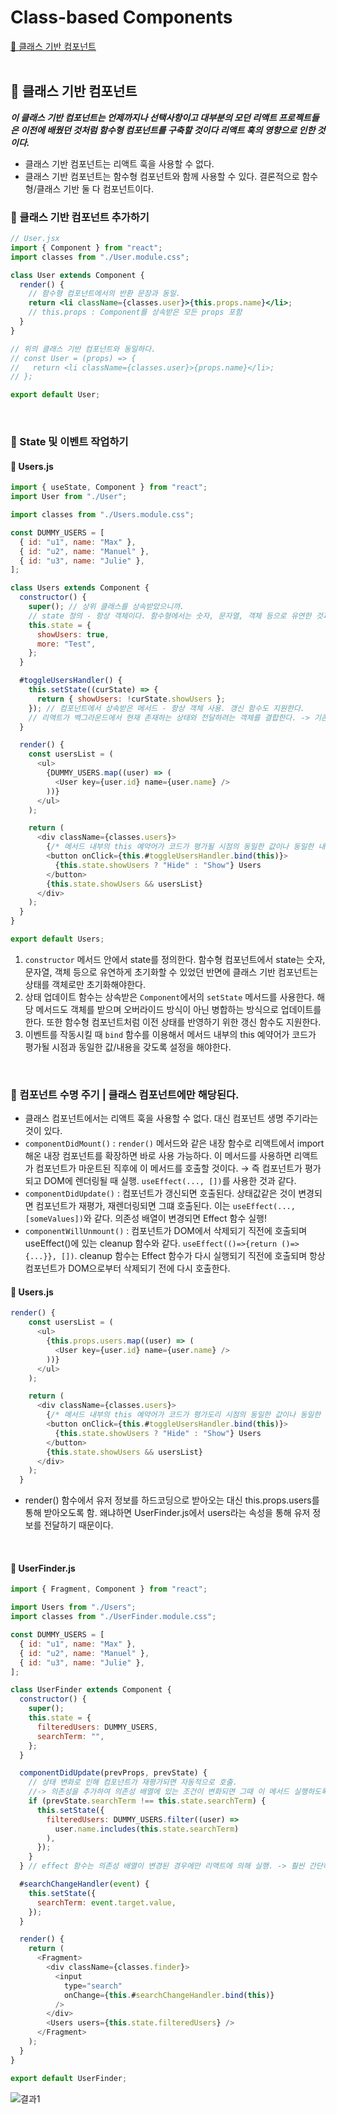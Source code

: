 # Class-based Components

[📌 클래스 기반 컴포넌트](#-클래스-기반-컴포넌트)<br>
<br>

## 📌 클래스 기반 컴포넌트

**_이 클래스 기반 컴포넌트는 언제까지나 선택사항이고 대부분의 모던 리액트 프로젝트들은 이전에 배웠던 것처럼 함수형 컴포넌트를 구축할 것이다 리액트 훅의 영향으로 인한 것이다._**

- 클래스 기반 컴포넌트는 리액트 훅을 사용할 수 없다.
- 클래스 기반 컴포넌트는 함수형 컴포넌트와 함께 사용할 수 있다. 결론적으로 함수형/클래스 기반 둘 다 컴포넌트이다.

### 📖 클래스 기반 컴포넌트 추가하기

```jsx
// User.jsx
import { Component } from "react";
import classes from "./User.module.css";

class User extends Component {
  render() {
    // 함수형 컴포넌트에서의 반환 문장과 동일.
    return <li className={classes.user}>{this.props.name}</li>;
    // this.props : Component를 상속받은 모든 props 포함
  }
}

// 위의 클래스 기반 컴포넌트와 동일하다.
// const User = (props) => {
//   return <li className={classes.user}>{props.name}</li>;
// };

export default User;
```

<br>

### 📖 State 및 이벤트 작업하기

#### 💎 Users.js

```javascript
import { useState, Component } from "react";
import User from "./User";

import classes from "./Users.module.css";

const DUMMY_USERS = [
  { id: "u1", name: "Max" },
  { id: "u2", name: "Manuel" },
  { id: "u3", name: "Julie" },
];

class Users extends Component {
  constructor() {
    super(); // 상위 클래스를 상속받았으니까.
    // state 정의 - 항상 객체이다. 함수형에서는 숫자, 문자열, 객체 등으로 유연한 것과는 다르다.
    this.state = {
      showUsers: true,
      more: "Test",
    };
  }

  #toggleUsersHandler() {
    this.setState((curState) => {
      return { showUsers: !curState.showUsers };
    }); // 컴포넌트에서 상속받은 메서드 - 항상 객체 사용. 갱신 함수도 지원한다.
    // 리액트가 백그라운드에서 현재 존재하는 상태와 전달하려는 객체를 결합한다. -> 기존 상태를 오버라이드하지 않고 병합을 하는 방식.
  }

  render() {
    const usersList = (
      <ul>
        {DUMMY_USERS.map((user) => (
          <User key={user.id} name={user.name} />
        ))}
      </ul>
    );

    return (
      <div className={classes.users}>
        {/* 메서드 내부의 this 예약어가 코드가 평가될 시점의 동일한 값이나 동일한 내용을 갖도록 bind(this)를 통해 설정. */}
        <button onClick={this.#toggleUsersHandler.bind(this)}>
          {this.state.showUsers ? "Hide" : "Show"} Users
        </button>
        {this.state.showUsers && usersList}
      </div>
    );
  }
}

export default Users;
```

1. `constructor` 메서드 안에서 state를 정의한다. 함수형 컴포넌트에서 state는 숫자, 문자열, 객체 등으로 유연하게 초기화할 수 있었던 반면에 클래스 기반 컴포넌트는 상태를 객체로만 초기화해야한다.
2. 상태 업데이트 함수는 상속받은 `Component`에서의 `setState` 메서드를 사용한다. 해당 메서드도 객체를 받으며 오버라이드 방식이 아닌 병합하는 방식으로 업데이트를 한다. 또한 함수형 컴포넌트처럼 이전 상태를 반영하기 위한 갱신 함수도 지원한다.
3. 이벤트를 작동시킬 때 `bind` 함수를 이용해서 메서드 내부의 this 예약어가 코드가 평가될 시점과 동일한 값/내용을 갖도록 설정을 해야한다.

<br>

### 📖 컴포넌트 수명 주기 | 클래스 컴포넌트에만 해당된다.

- 클래스 컴포넌트에서는 리액트 훅을 사용할 수 없다. 대신 컴포넌트 생명 주기라는 것이 있다.
- `componentDidMount()` : `render()` 메서드와 같은 내장 함수로 리액트에서 import 해온 내장 컴포넌트를 확장하면 바로 사용 가능하다. 이 메서드를 사용하면 리액트가 컴포넌트가 마운트된 직후에 이 메서드를 호출할 것이다. &rarr; 즉 컴포넌트가 평가되고 DOM에 렌더링될 때 실행. `useEffect(..., [])`를 사용한 것과 같다.
- `componentDidUpdate()` : 컴포넌트가 갱신되면 호출된다. 상태값같은 것이 변경되면 컴포넌트가 재평가, 재렌더링되면 그떄 호출된다. 이는 `useEffect(..., [someValues])`와 같다. 의존성 배열이 변경되면 Effect 함수 실행!
- `componentWillUnmount()` : 컴포넌트가 DOM에서 삭제되기 직전에 호출되며 useEffect()에 있는 cleanup 함수와 같다. `useEffect(()=>{return ()=>{...}}, [])`. cleanup 함수는 Effect 함수가 다시 실행되기 직전에 호출되며 항상 컴포넌트가 DOM으로부터 삭제되기 전에 다시 호출한다.

#### 💎 Users.js

```javascript
render() {
    const usersList = (
      <ul>
        {this.props.users.map((user) => (
          <User key={user.id} name={user.name} />
        ))}
      </ul>
    );

    return (
      <div className={classes.users}>
        {/* 메서드 내부의 this 예약어가 코드가 평가도리 시점의 동일한 값이나 동일한 내용을 갖도록 bind(this)를 통해 설정. */}
        <button onClick={this.#toggleUsersHandler.bind(this)}>
          {this.state.showUsers ? "Hide" : "Show"} Users
        </button>
        {this.state.showUsers && usersList}
      </div>
    );
  }
```

- render() 함수에서 유저 정보를 하드코딩으로 받아오는 대신 this.props.users를 통해 받아오도록 함. 왜냐하면 UserFinder.js에서 users라는 속성을 통해 유저 정보를 전달하기 때문이다.

<br>

#### 💎 UserFinder.js

```javascript
import { Fragment, Component } from "react";

import Users from "./Users";
import classes from "./UserFinder.module.css";

const DUMMY_USERS = [
  { id: "u1", name: "Max" },
  { id: "u2", name: "Manuel" },
  { id: "u3", name: "Julie" },
];

class UserFinder extends Component {
  constructor() {
    super();
    this.state = {
      filteredUsers: DUMMY_USERS,
      searchTerm: "",
    };
  }

  componentDidUpdate(prevProps, prevState) {
    // 상태 변화로 인해 컴포넌트가 재평가되면 자동적으로 호출.
    //-> 의존성을 추가하여 의존성 배열에 있는 조건이 변화되면 그때 이 메서드 실행하도록 함.
    if (prevState.searchTerm !== this.state.searchTerm) {
      this.setState({
        filteredUsers: DUMMY_USERS.filter((user) =>
          user.name.includes(this.state.searchTerm)
        ),
      });
    }
  } // effect 함수는 의존성 배열이 변경된 경우에만 리액트에 의해 실행. -> 훨씬 간단하고 가독성이 좋다.

  #searchChangeHandler(event) {
    this.setState({
      searchTerm: event.target.value,
    });
  }

  render() {
    return (
      <Fragment>
        <div className={classes.finder}>
          <input
            type="search"
            onChange={this.#searchChangeHandler.bind(this)}
          />
        </div>
        <Users users={this.state.filteredUsers} />
      </Fragment>
    );
  }
}

export default UserFinder;
```

![결과1](./src/ClassComponent1.gif)

